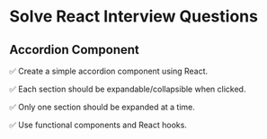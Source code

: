 # Solve React Interview Questions

## Accordion Component

✅ Create a simple accordion component using React.

✅ Each section should be expandable/collapsible when clicked.

✅ Only one section should be expanded at a time.

✅ Use functional components and React hooks.
